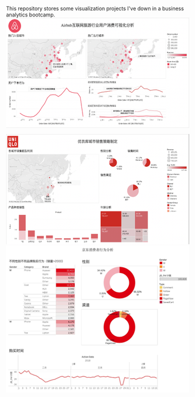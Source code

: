 This repository stores some visualization projects I've down in a business analytics bootcamp. 
<img src="Visualization/Airbnb.png" style="width:500px;height:300px;">

<img src="Visualization/优衣库.png" style="width:500px;height:300px;">

<img src="Visualization/京东.jpg" style="width:500px;height:400px;">
